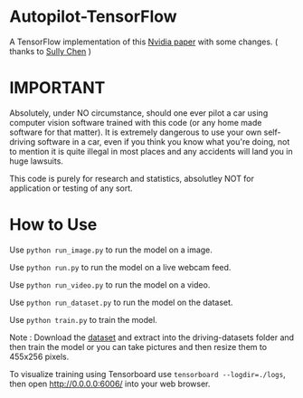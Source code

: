 # Autopilot-TensorFlow
A TensorFlow implementation of this [Nvidia paper](https://arxiv.org/pdf/1604.07316.pdf) with some changes. ( thanks to [Sully Chen](https://github.com/SullyChen/) )

# IMPORTANT
Absolutely, under NO circumstance, should one ever pilot a car using computer vision software trained with this code (or any home made software for that matter). It is extremely dangerous to use your own self-driving software in a car, even if you think you know what you're doing, not to mention it is quite illegal in most places and any accidents will land you in huge lawsuits.

This code is purely for research and statistics, absolutley NOT for application or testing of any sort.

# How to Use


Use `python run_image.py` to run the model on a image.

Use `python run.py` to run the model on a live webcam feed.

Use `python run_video.py` to run the model on a video.

Use `python run_dataset.py` to run the model on the dataset.

Use `python train.py` to train the model.

Note : Download the [dataset](https://github.com/SullyChen/driving-datasets) and extract into the driving-datasets folder and then train the model or you can take pictures and then resize them to 455x256 pixels.


To visualize training using Tensorboard use `tensorboard --logdir=./logs`, then open http://0.0.0.0:6006/ into your web browser.
